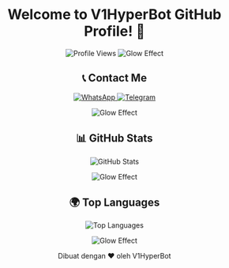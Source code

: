 <h1 align="center">Welcome to V1HyperBot GitHub Profile! 🌟</h1>
<p align="center">
  <img src="https://komarev.com/ghpvc/?username=V1HyperBot" alt="Profile Views" />
  <img src="https://user-images.githubusercontent.com/73097560/115834477-dbab4500-a447-11eb-908a-139a6edaec5c.gif" alt="Glow Effect" />
</p>

<h2 align="center">📞 Contact Me</h2>
<p align="center">
  <a href="https://wa.me/+6289525658633">
    <img src="https://img.shields.io/badge/WhatsApp-Chat-green?logo=whatsapp&style=flat-square" alt="WhatsApp" />
  </a>
  <a href="https://t.me/NorSodikin">
    <img src="https://img.shields.io/badge/Telegram-Chat-blue?logo=telegram&style=flat-square" alt="Telegram" />
  </a>
</p>
<p align="center">
  <img src="https://user-images.githubusercontent.com/73097560/115834477-dbab4500-a447-11eb-908a-139a6edaec5c.gif" alt="Glow Effect" />
</p>

<h2 align="center">📊 GitHub Stats</h2>
<p align="center">
  <img src="https://github-readme-stats.vercel.app/api?username=V1HyperBot&show_icons=true&theme=radical" alt="GitHub Stats" />
</p>
<p align="center">
  <img src="https://user-images.githubusercontent.com/73097560/115834477-dbab4500-a447-11eb-908a-139a6edaec5c.gif" alt="Glow Effect" />
</p>

<h2 align="center">🌍 Top Languages</h2>
<p align="center">
  <img src="https://github-readme-stats.vercel.app/api/top-langs/?username=V1HyperBot&layout=compact&theme=radical" alt="Top Languages" />
</p>
<p align="center">
  <img src="https://user-images.githubusercontent.com/73097560/115834477-dbab4500-a447-11eb-908a-139a6edaec5c.gif" alt="Glow Effect" />
</p>

<p align="center">
  Dibuat dengan ❤️ oleh V1HyperBot 
</p>
